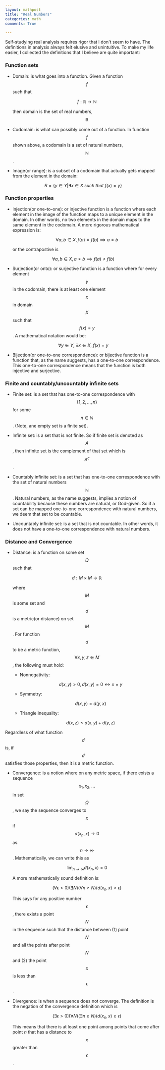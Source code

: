 ```yaml
---
layout: mathpost
title: "Real Numbers"
categories: math 
comments: True

---
```


Self-studying real analysis requires rigor that I don't seem to have. The definitions in analysis always felt elusive and unintuitive. To make my life easier, I collected the definitions that I believe are quite important: 

### Function sets
* Domain: is what goes into a function. Given a function $$f$$ such that 

    $$ f: \mathbb{R} \to \mathbb{N}$$

    then domain is the set of real numbers, $$\mathbb{R}$$

* Codomain: is what can possibly come out of a function. In function $$f$$ shown above, a codomain is a set of natural numbers, $$\mathbb{N}$$. 

* Image(or range): is a subset of a codomain that actually gets mapped from the element in the domain:

$$ R = \{y \in Y | \exists x \in X\ such\ that\ f(x) = y\} $$

### Function properties
* Injection(or one-to-one): or injective function is a function where each element in the image of the function maps to a unique element in the domain. In other words, no two elements in the domain maps to the same element in the codomain. A more rigorous mathematical expression is:

    $$ \forall a,b \in X, f(a) = f(b) \implies a = b$$

    or the contrapostive is 

$$ \forall a,b \in X, a \neq b \implies f(a) \neq f(b)$$

* Surjection(or onto): or surjective function is a function where for every element $$y$$ in the codomain, there is at least one element $$x$$ in domain $$X$$ such that $$f(x) = y$$. A mathematical notation would be:

$$ \forall y \in Y,\ \exists x \in X,\ f(x)=y$$

* Bijection(or one-to-one correspondence): or bijective function is a function that, as the name suggests, has a one-to-one correspondence. This one-to-one correspondence means that the function is both injective and surjective.

### Finite and countably/uncountably infinite sets

* Finite set: is a set that has one-to-one correspondence with $$ \{1, 2, \dots, n\}$$ for some $$ n \in \mathbb{N}$$. (Note, ane empty set is a finite set).

* Infinite set: is a set that is not finite. So if finite set is denoted as $$A$$, then infinite set is the complement of that set which is $$A^c$$. 

* Countably infinite set: is a set that has one-to-one correspondence with the set of natural numbers $$\mathbb{N}$$. Natural numbers, as the name suggests, implies a notion of countability because these numbers are natural, or God-given. So if a set can be mapped one-to-one correspondence with natural numbers, we deem that set to be countable. 

* Uncountably infinite set: is a set that is not countable. In other words, it does not have a one-to-one correspondence with natural numbers.

### Distance and Convergence

* Distance: is a function on some set $$\Omega$$ such that 

    $$ d: M \times M \to \mathbb{R}$$

    where $$M$$ is some set and $$d$$ is a metric(or distance) on set $$M$$. For function $$d$$ to be a metric function, $$\forall x,y,z \in M$$, the following must hold:
    
    * Nonnegativity: 
        
        $$d(x,y) > 0, d(x,y)=0 \longleftrightarrow x=y$$

    * Symmetry:
    
        $$ d(x,y) = d(y,x)$$

    * Triangle inequality:
    
        $$ d(x,z) \le d(x,y) + d(y,z) $$

Regardless of what function $$d$$ is, if $$d$$ satisfies those properties, then it is a metric function. 

* Convergence: is a notion where on any metric space, if there exists a sequence $$x_1, x_2, \dots $$ in set $$\Omega$$, we say the sequence converges to $$x$$ if $$d(x_n, x) \to 0$$ as $$n \to \infty$$. Mathematically, we can write this as

    $$ \lim_{n \to \infty} d(x_n, x) = 0$$
    
    A more mathematically sound definition is:

    $$ (\forall \epsilon > 0)(\exists N)(\forall n \ge N)(d(x_n, x) < \epsilon) $$

    This says for any positive number $$\epsilon$$, there exists a point $$N$$ in the sequence such that the distance between (1) point $$N$$ and all the points after point $$N$$ and (2) the point $$x$$ is less than $$\epsilon$$. 

* Divergence: is when a sequence does not converge. The definition is the negation of the convergence definition which is 

    $$ (\exists \epsilon > 0)(\forall N)(\exists n \ge N)(d(x_n, x) \ge \epsilon)$$

    This means that there is at least one point among points that come after point $n$ that has a distance to $$x$$ greater than $$\epsilon$$.


